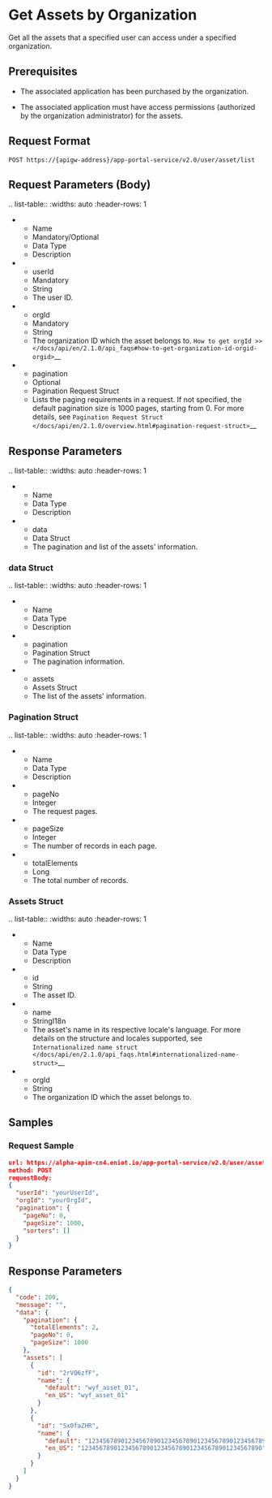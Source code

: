 # Get Assets by Organization


Get all the assets that a specified user can access under a specified organization.


## Prerequisites

- The associated application has been purchased by the organization.

- The associated application must have access permissions (authorized by the organization administrator) for the assets.



## Request Format

```
POST https://{apigw-address}/app-portal-service/v2.0/user/asset/list
```


## Request Parameters (Body)


.. list-table::
   :widths: auto
   :header-rows: 1

   * - Name
     - Mandatory/Optional
     - Data Type
     - Description
   * - userId
     - Mandatory
     - String
     - The user ID.
   * - orgId
     - Mandatory
     - String
     - The organization ID which the asset belongs to. `How to get orgId >> </docs/api/en/2.1.0/api_faqs#how-to-get-organization-id-orgid-orgid>`__
   * - pagination
     - Optional
     - Pagination Request Struct
     - Lists the paging requirements in a request. If not specified, the default pagination size is 1000 pages, starting from 0. For more details, see `Pagination Request Struct </docs/api/en/2.1.0/overview.html#pagination-request-struct>`__



## Response Parameters

.. list-table::
   :widths: auto
   :header-rows: 1

   * - Name
     - Data Type
     - Description
   * - data
     - Data Struct
     - The pagination and list of the assets' information.

### data Struct

.. list-table::
   :widths: auto
   :header-rows: 1

   * - Name
     - Data Type
     - Description
   * - pagination
     - Pagination Struct
     - The pagination information.
   * - assets
     - Assets Struct
     - The list of the assets' information.

### Pagination Struct

.. list-table::
   :widths: auto
   :header-rows: 1

   * - Name
     - Data Type
     - Description
   * - pageNo
     - Integer
     - The request pages.
   * - pageSize
     - Integer
     - The number of records in each page.
   * - totalElements
     - Long
     - The total number of records.


### Assets Struct

.. list-table::
   :widths: auto
   :header-rows: 1

   * - Name
     - Data Type
     - Description
   * - id
     - String
     - The asset ID.
   * - name
     - StringI18n
     - The asset's name in its respective locale's language. For more details on the structure and locales supported, see `Internationalized name struct </docs/api/en/2.1.0/api_faqs.html#internationalized-name-struct>`__
   * - orgId
     - String
     - The organization ID which the asset belongs to.



## Samples

### Request Sample

```json
url: https://alpha-apim-cn4.eniot.io/app-portal-service/v2.0/user/asset/list
method: POST
requestBody:
{
  "userId": "yourUserId",
  "orgId": "yourOrgId",
  "pagination": {
    "pageNo": 0,
    "pageSize": 1000,
    "sorters": []
  }
}
```


## Response Parameters

```json
{
  "code": 200,
  "message": "",
  "data": {
    "pagination": {
      "totalElements": 2,
      "pageNo": 0,
      "pageSize": 1000
    },
    "assets": [
      {
        "id": "2rVQ6zfF",
        "name": {
          "default": "wyf_asset_01",
          "en_US": "wyf_asset_01"
        }
      },
      {
        "id": "Sx0faZHR",
        "name": {
          "default": "12345678901234567890123456789012345678901234567890",
          "en_US": "12345678901234567890123456789012345678901234567890"
        }
      }
    ]
  }
}
```